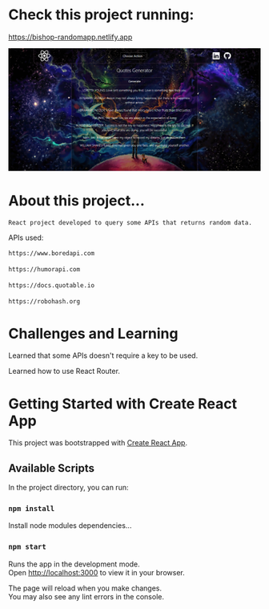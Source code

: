 # Check this project running:
https://bishop-randomapp.netlify.app

![all-text](https://github.com/bispo-daniel/React_RandomApp/blob/main/src/Images/Screen.png)

# About this project...
    React project developed to query some APIs that returns random data. 
  
APIs used:

    https://www.boredapi.com

    https://humorapi.com

    https://docs.quotable.io

    https://robohash.org

# Challenges and Learning
  Learned that some APIs doesn't require a key to be used.
  
  Learned how to use React Router.

# Getting Started with Create React App

This project was bootstrapped with [Create React App](https://github.com/facebook/create-react-app).

## Available Scripts

In the project directory, you can run:

### `npm install`

Install node modules dependencies...

### `npm start`

Runs the app in the development mode.\
Open [http://localhost:3000](http://localhost:3000) to view it in your browser.

The page will reload when you make changes.\
You may also see any lint errors in the console.